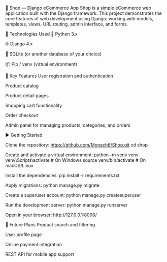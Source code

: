 🛒 Shop — Django eCommerce App
Shop is a simple eCommerce web application built with the Django framework. This project demonstrates the core features of web development using Django: working with models, templates, views, URL routing, admin interface, and forms.

🔧 Technologies Used
🐍 Python 3.x

🌐 Django 4.x

💾 SQLite (or another database of your choice)

📦 Pip / venv (virtual environment)

📁 Key Features
User registration and authentication

Product catalog

Product detail pages

Shopping cart functionality

Order checkout

Admin panel for managing products, categories, and orders

▶️ Getting Started

Clone the repository:
https://github.com/Monach6/Shop.git
cd shop

Create and activate a virtual environment:
python -m venv venv
venv\Scripts\activate  # On Windows
source venv/bin/activate  # On macOS/Linux

Install the dependencies:
pip install -r requirements.txt

Apply migrations:
python manage.py migrate

Create a superuser account:
python manage.py createsuperuser

Run the development server:
python manage.py runserver

Open in your browser:
http://127.0.0.1:8000/

📌 Future Plans
Product search and filtering

User profile page

Online payment integration

REST API for mobile app support
